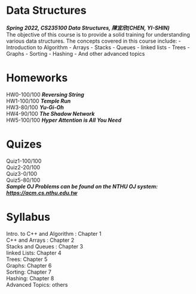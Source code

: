 # Data Structures<br/>
***Spring 2022, CS235100 Data Structures, 陳宜欣(CHEN, YI-SHIN)***<br/>
The objective of this course is to provide a solid training for understanding various data structures. The concepts covered in this course include: - Introduction to Algorithm - Arrays - Stacks - Queues - li<x>nked lists - Trees - Graphs - Sorting - Hashing - And other advanced topics
# Homeworks
HW0-100/100 ***Reversing String***<br/>
HW1-100/100 ***Temple Run***<br/>
HW3-80/100 ***Yu-Gi-Oh***<br/>
HW4-90/100 ***The Shadow Network***<br/>
HW5-100/100 ***Hyper Attention is All You Need***<br/>
# Quizes
Quiz1-100/100<br/>
Quiz2-20/100<br/>
Quiz3-0/100<br/>
Quiz5-80/100<br/>
***Sample OJ Problems can be found on the NTHU OJ system: https://acm.cs.nthu.edu.tw***

# Syllabus
Intro. to C++ and Algorithm : Chapter 1<br/>
C++ and Arrays : Chapter 2<br/>
Stacks and Queues : Chapter 3<br/>
linked Lists: Chapter 4<br/>
Trees: Chapter 5<br/>
Graphs: Chapter 6<br/>
Sorting: Chapter 7<br/>
Hashing: Chapter 8<br/>
Advanced Topics: others<br/>
